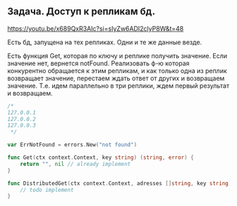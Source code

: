 
## Задача. Доступ к репликам бд.
https://youtu.be/x689QxR3AIc?si=sIyZw6ADI2clyP8W&t=48

Есть бд, запущена на тех репликах. Одни и те же данные везде.

Есть функция Get, которая по ключу и реплике получить значение.
Если значение нет, вернется notFound.
Реализовать ф-ю которая конкурентно обращается к этим репликам,
и как только одна из реплик возвращает значение, перестаем ждать ответ 
от других и возвращаем значение.
Т.е. идем параллельно в три реплики, ждем первый результат и возвращаем.

```go
/*
127.0.0.1
127.0.0.2
127.0.0.3
 */

var ErrNotFound = errors.New("not found")

func Get(ctx context.Context, key string) (string, error) {
	return "", nil // already implement
}

func DistributedGet(ctx context.Context, adresses []string, key string) (string, error) {
	// todo implement
}
```